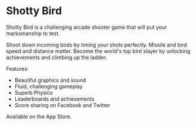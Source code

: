 # Shotty Bird
Shotty Bird is a challenging arcade shooter game that will put your marksmanship to test.

Shoot down incoming birds by timing your shots perfectly. Missile and bird speed and distance matter. Become the world's top bird slayer by unlocking achievements and climbing up the ladder.

Features:

- Beautiful graphics and sound
- Fluid, challenging gameplay
- Superb Physics
- Leaderboards and achievements
- Score sharing on Facebook and Twitter

Available on the App Store.
